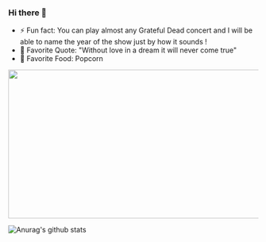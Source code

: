 ### Hi there 👋
 - ⚡ Fun fact: You can play almost any Grateful Dead concert and I will be able to name the year of the show just by how it sounds ! 
 - 💬 Favorite Quote: "Without love in a dream it will never come true"
 - 🍿 Favorite Food: Popcorn 

<img src="https://media.giphy.com/media/Nx0rz3jtxtEre/giphy.gif" width="1000" height="300" />


![Anurag's github stats](https://github-readme-stats.vercel.app/api?username=Grobarge&show_icons=true&theme=cobalt&count_private=true)




<!--
**Grobarge/Grobarge** is a ✨ _special_ ✨ repository because its `README.md` (this file) appears on your GitHub profile.

Here are some ideas to get you started:

- 🔭 I’m currently working on ...
- 🌱 I’m currently learning ...
- 👯 I’m looking to collaborate on ...
- 🤔 I’m looking for help with ...
- 💬 Ask me about ...
- 📫 How to reach me: ...
- 😄 Pronouns: ...
- ⚡ Fun fact: ...
-->
